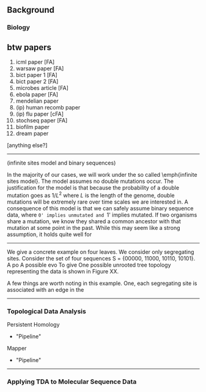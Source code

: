 ## Background

### Biology

btw papers
----------
1. icml paper [FA]
2. warsaw paper [FA]
3. bict paper 1 [FA]
4. bict paper 2 [FA]
5. microbes article [FA]
6. ebola paper [FA]
7. mendelian paper
8. (ip) human recomb paper
9. (ip) flu paper [cFA]
10. stochseq paper [FA]
11. biofilm paper
12. dream paper

[anything else?]


-----------------------------------------------------

(infinite sites model and binary sequences)

In the majority of our cases, we will work under the so called \emph{infinite sites model}.
The model assumes no double mutations occur.
The justification for the model is that because the probability of a double mutation goes as $1/L^2$ where $L$ is the length of the genome, double mutations will be extremely rare over time scales we are interested in.
A consequence of this model is that we can safely assume binary sequence data, where `0' implies unmutated and `1' implies mutated.
If two organisms share a mutation, we know they shared a common ancestor with that mutation at some point in the past.
While this may seem like a strong assumption, it holds quite well for 

------------------------------------------------------

We give a concrete example on four leaves.
We consider only segregating sites.
Consider the set of four sequences S = {00000, 11000, 10110, 10101}.
A po
A possible evo
To give
One possible unrooted tree topology representing the data is shown in Figure XX.

A few things are worth noting in this example.
One, each segregating site is associated with an edge in the 


------------------------------------------------------------------



### Topological Data Analysis


Persistent Homology
- "Pipeline"


Mapper
- "Pipeline"




----------------------------------------------------------------------

### Applying TDA to Molecular Sequence Data


